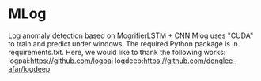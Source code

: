 # MLog
Log anomaly detection based on MogrifierLSTM + CNN
Mlog uses "CUDA" to train and predict under windows. The required Python package is in requirements.txt. Here, we would like to thank the following works:
logpai:https://github.com/logpai
logdeep:https://github.com/donglee-afar/logdeep
